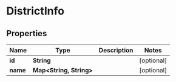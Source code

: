 
# DistrictInfo

## Properties
Name | Type | Description | Notes
------------ | ------------- | ------------- | -------------
**id** | **String** |  |  [optional]
**name** | **Map&lt;String, String&gt;** |  |  [optional]



